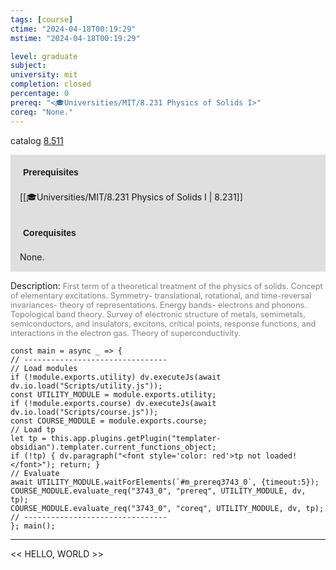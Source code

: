 ```yaml
---
tags: [course]
ctime: "2024-04-18T00:19:29"
mstime: "2024-04-18T00:19:29"

level: graduate
subject: 
university: mit
completion: closed
percentage: 0
prereq: "<🎓Universities/MIT/8.231 Physics of Solids I>"
coreq: "None."
---
```


catalog [8.511](http://student.mit.edu/catalog/m8b.html#8.511)

<span style="display: block; padding: 15px; background-color: rgb(100, 100, 100, 0.2);"><font id="m_prereq3743_0" style="display: block; font-family: Arial, sans-serif; font-weight: bold; padding: 5px">Prerequisites</font><br><span id="prereq3743_0">[[🎓Universities/MIT/8.231 Physics of Solids I | 8.231]]</span></span>
<span style="display: block; padding: 15px; background-color: rgb(100, 100, 100, 0.2);"><font id="m_coreq3743_0" style="display: block; font-family: Arial, sans-serif; font-weight: bold; padding: 5px">Corequisites</font><br><span id="coreq3743_0">None.</span></span>

<font style="">Description:</font>
<font style="color: grey; font-size: 0.8rem;">First term of a theoretical treatment of the physics of solids. Concept of elementary excitations. Symmetry- translational, rotational, and time-reversal invariances- theory of representations. Energy bands- electrons and phonons. Topological band theory. Survey of electronic structure of metals, semimetals, semiconductors, and insulators, excitons, critical points, response functions, and interactions in the electron gas. Theory of superconductivity.</font>

```dataviewjs
const main = async _ => {
// --------------------------------
// Load modules
if (!module.exports.utility) dv.executeJs(await dv.io.load("Scripts/utility.js"));
const UTILITY_MODULE = module.exports.utility;
if (!module.exports.course) dv.executeJs(await dv.io.load("Scripts/course.js"));
const COURSE_MODULE = module.exports.course;
// Load tp
let tp = this.app.plugins.getPlugin("templater-obsidian").templater.current_functions_object;
if (!tp) { dv.paragraph("<font style='color: red'>tp not loaded!</font>"); return; }
// Evaluate
await UTILITY_MODULE.waitForElements(`#m_prereq3743_0`, {timeout:5});
COURSE_MODULE.evaluate_req("3743_0", "prereq", UTILITY_MODULE, dv, tp);
COURSE_MODULE.evaluate_req("3743_0", "coreq", UTILITY_MODULE, dv, tp);
// --------------------------------
}; main();
```

---

<< HELLO, WORLD >>
